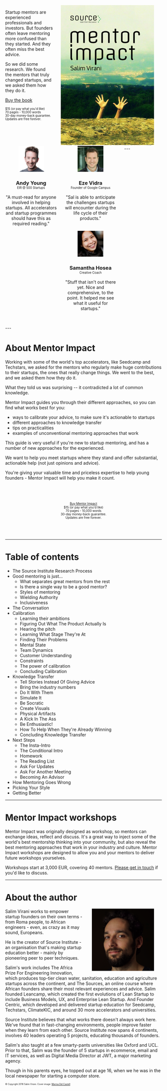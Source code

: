 <link rel="stylesheet" href="//maxcdn.bootstrapcdn.com/font-awesome/4.3.0/css/font-awesome.min.css">
<style>
  .cover { float: right; width: 300px; margin: 0 5%; }
  .testimonial { float: left; width: 33%; padding: 0 5% 0 0; text-align: center; margin-bottom: 2rem;}
  .testimonial img { width: 50%; margin: 0px auto; }
  .testimonial h3 { text-align: center; margin-bottom: 0;}
  .testimonial .title { text-align: center; font-size: 70%; margin-bottom: 1rem;}
  img.profile { max-width: 200px; float: right; margin: 0 5%;}
  .cta { width: 100%; text-align: center; margin: 4rem auto; }
  .share  { float: right; width: 50px; text-align: right; margin: 1rem ; }
  .footer { font-size: 50%; }
  .price { font-size: 70%; }
  .jssocials-share:last-child, .jssocials-share:first-child { margin: 0.3em !important;}

  @media only screen and (max-width: 620px) {
    
    .testimonial { float: none; width: 100%; padding: 0 5% 0 0; text-align: center;}

    img.profile { max-width: 40%; }
  }

</style>

<div class="cover">
  <a href="http://gum.co/mentorimpact"><img src="public/img/mentorimpactcover.png"></a>
</div>

Startup mentors are experienced professionals and investors. But founders often leave mentoring more confused than they started. And they often miss the best advice.

So we did some research. We found the mentors that truly changed startups, and we asked them how they do it.

<script src="https://gumroad.com/js/gumroad.js"></script>
<a class="gumroad-button" href="https://gum.co/mentorimpact">Buy the book</a>
<div class="price">$15 (or pay what you'd like)<br>70 pages - 10,000 words<br>30-day money-back guarantee.<br>Updates are free forever.
</div>

<div style="clear: right;"></div>
---

<div class="testimonial">
  <img src="public/img/andy.jpg">
  <h3>Andy Young</h3>
  <div class="title">EIR @ 500 Startups</div>

"A must-read for anyone involved in helping startups. All accelerators and startup programmes should have this as required reading."
</div>

<div class="testimonial">
  <img src="public/img/eze.jpg">
  <h3>Eze Vidra</h3>
  <div class="title"> Founder of Google Campus</div>
  "Sal is able to anticipate the challenges startups will encounter during the life cycle of their products."
</div>

<div class="testimonial">
  <img src="public/img/samantha.jpg">
  <h3>Samantha Hosea</h3>
  <div class="title">Creative Coach</div>

  "Stuff that isn't out there yet. Nice and comprehensive, to the point. It helped me see what it useful for startups."
</div>


<div style="clear: left;"></div>
---

<div class="share"></div>

# About Mentor Impact


Working with some of the world's top accelerators, like Seedcamp and Techstars, we asked for the mentors who regularly make huge contributions to their startups, the ones that really change things.  We went to the best, and we asked them how they do it. 

What they told us was surprising -- it contradicted a lot of common knowledge.

Mentor Impact guides you through their different approaches, so you can find what works best for you:

* ways to calibrate your advice, to make sure it's actionable to startups
* different approaches to knowledge transfer
* tips on practicalities
* examples of unconventional mentoring approaches that work

This guide is very useful if you're new to startup mentoring, and has a number of new approaches for the experienced.

We want to help you meet startups where they stand and offer substantial, actionable help (not just opinions and advice). 

You're giving your valuable time and priceless expertise to help young founders - Mentor Impact will help you make it count.

<div class="cta">
<span class="price"><script src="https://gumroad.com/js/gumroad.js"></script>
<a class="gumroad-button" href="https://gum.co/mentorimpact">Buy Mentor Impact</a></span>
<div class="price">$15 (or pay what you'd like)<br>70 pages - 10,000 words<br>30-day money-back guarantee.<br>Updates are free forever.
</div>

</div>



---

# Table of contents

* The Source Institute Research Process
* Good mentoring is just...
  * What separates great mentors from the rest 
  * Is there a single way to be a good mentor?
  * Styles of mentoring
  * Wielding Authority
  * Inclusiveness
* The Conversation
* Calibration  
  * Learning their ambitions
  * Figuring Out What The Product Actually Is
  * Hearing the pitch 
  * Learning What Stage They're At
  * Finding Their Problems
  * Mental State
  * Team Dynamics
  * Customer Understanding
  * Constraints
  * The power of calibration
  * Concluding Calibration
* Knowledge Transfer
  * Tell Stories Instead Of Giving Advice
  * Bring the industry numbers
  * Do It With Them
  * Simulate It
  * Be Socratic
  * Create Visuals
  * Physical Artifacts
  * A Kick In The Ass
  * Be Enthusiastic!
  * How To Help When They're Already Winning
  * Concluding Knowledge Transfer
* Next Steps
  * The Insta-Intro
  * The Conditional Intro
  * Homework
  * The Reading List
  * Ask For Updates
  * Ask For Another Meeting
  * Becoming An Advisor
* How Mentoring Goes Wrong
* Picking Your Style
* Getting Better

---

# Mentor Impact workshops

Mentor Impact was originally designed as  workshop, so mentors can exchange ideas, reflect and discuss. It's a great way to inject some of the world's best mentorship thinking into your community, but also reveal the best mentoring approaches that work in your industry and culture. Mentor Impact workshops are designed to allow you and your mentors to deliver future workshops yourselves.

Workshops start at 3,000 EUR, covering 40 mentors. [Please get in touch](mailto:salim@source.institute) if you'd like to discuss.

---

# About the author
<img src="public/img/salim.png" class="profile">


Salim Virani works to empower startup founders on their own terms - from Roma people, to African engineers - even, as crazy as it may sound, Europeans.

He is the creator of Source Institute - an organisation that's making startup education better - mainly by pioneering peer to peer techniques.

Salim's work includes The Africa Prize For Engineering Innovation, which produces top-tier clean water, sanitation, education and agriculture startups across the continent, and The Sources, an online course where African founders share their most relevant experiences and advice. Salim founded Leancamp, which created the first evolutions of Lean Startup to include Business Models, UX, and Enterprise Lean Startup.  And Founder Centric, which developed and delivered startup education for Seedcamp, Techstars, ClimateKIC, and around 30 more accelerators and universities.

Source Institute believes that what works there doesn't always work here. We've found that in fast-changing environments, people improve faster when they learn from each other. Source Institute now spans 4 continents, involves 40 leaders operating 5 projects, educating thousands of founders.

Salim's also taught at a few smarty-pants universities like Oxford and UCL. Prior to that, Salim was the founder of 5 startups in ecommerce, email and IT services, as well as Digital Media Director at JWT, a major marketing agency.

Though in his parents eyes, he topped out at age 16, when we he was in the local newspaper for starting a computer store.




<div class="footer">
&copy; Copyright 2016 Salim Virani.  Cover image: <a href="https://www.flickr.com/photos/marinadelcastell/9401173747/in/dateposted/">Marina Del Castell</a>
</div>

<script type="text/javascript" src="https://code.jquery.com/jquery-1.11.3.min.js"></script>

<script type="text/javascript" src="https://cdn.jsdelivr.net/jquery.jssocials/1.2.1/jssocials.min.js"></script>
<link type="text/css" rel="stylesheet" href="https://cdn.jsdelivr.net/jquery.jssocials/1.2.1/jssocials.css" />
<link type="text/css" rel="stylesheet" href="https://cdn.jsdelivr.net/jquery.jssocials/1.2.1/jssocials-theme-flat.css" />
<script>
jsSocials.setDefaults("twitter", {
    via: "saintsal",
    hashtags: "mentorimpact",
    text: "Mentor Impact - a guide sharing how the top startup mentors make impact"
});

        $(".share").jsSocials({
            shares: [ "twitter", "facebook",  "linkedin", "whatsapp", "email"],
                showLabel: false,
        showCount: false,
            url: "{{url}}",
        });
</script>
